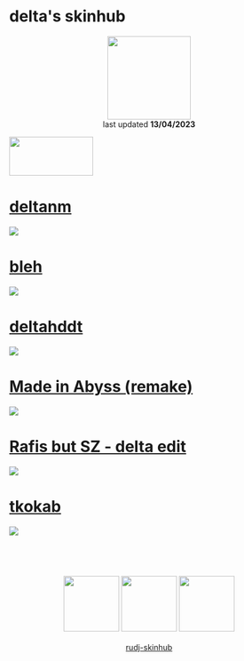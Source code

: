 # delta's skinhub
<p align="center">
<a href="https://osu.ppy.sh/users/8523723">
  <img src="https://a.ppy.sh/8523723?1665532163.jpeg"  
       width="150"
       height="150"></a>
<br>
last updated <b>13/04/2023</b>
</p>

<a href="https://www.youtube.com/watch?v=kbbgypvGPgM">
<img src="https://i.imgur.com/uDyKiLi.png"
       width="151" 
       height="70"/></a>

# [deltanm](https://github.com/rudj-skinhub/woal/raw/tyfh/delta/deltanm.osk)
[![](https://i.imgur.com/rf2G85Z.png)](https://github.com/rudj-skinhub/woal/raw/tyfh/delta/deltanm.osk)

# [bleh](https://github.com/rudj-skinhub/woal/raw/tyfh/delta/bleh.osk)
[![](https://i.imgur.com/s1AtrRo.png)](https://github.com/rudj-skinhub/woal/raw/tyfh/delta/bleh.osk)

# [deltahddt](https://github.com/rudj-skinhub/woal/raw/tyfh/delta/deltahddt.osk)
[![](https://i.imgur.com/FNGJhOB.png)](https://github.com/rudj-skinhub/woal/raw/tyfh/delta/deltahddt.osk)

# [Made in Abyss (remake)](https://github.com/rudj-skinhub/woal/raw/tyfh/delta/Made%20in%20Abyss%20(remake).osk)
[![](https://i.imgur.com/dP4ZbUR.png)](https://github.com/rudj-skinhub/woal/raw/tyfh/delta/Made%20in%20Abyss%20(remake).osk)

# [Rafis but SZ - delta edit](https://github.com/rudj-skinhub/woal/raw/tyfh/delta/Rafis%20but%20SZ%20-%20delta%20edit.osk)
[![](https://i.imgur.com/y69PqN8.png)](https://github.com/rudj-skinhub/woal/raw/tyfh/delta/Rafis%20but%20SZ%20-%20delta%20edit.osk)

# [tkokab](https://github.com/rudj-skinhub/woal/raw/tyfh/delta/tkokab.osk)
[![](https://i.imgur.com/SWzXobF.jpeg)](https://github.com/rudj-skinhub/woal/raw/tyfh/delta/tkokab.osk)

#
<p align="center">
  <br></br>
  <a href="https://www.twitch.tv/d6lt4">
  <img src="https://i.imgur.com/HM030lk.png" 
       width="100" 
       height="100"></a>
  <a href="https://www.youtube.com/channel/UChWXte6vd720i87ezIH4CUg">
  <img src="https://i.imgur.com/YWbDUUy.png"  
       width="100" 
       height="100"></a>
  <a href="https://twitter.com/d6lt4">
  <img src="https://i.imgur.com/PUQ5uWf.png" 
       width="100" 
       height="100"></a>
  <br></br>
  <a href="README.md">rudj-skinhub</a>
 </p>
